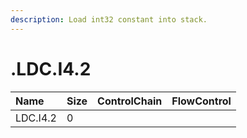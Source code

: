 ```yaml
---
description: Load int32 constant into stack.
---
```


# .LDC.I4.2

| Name | Size | ControlChain | FlowControl |
| :--- | :--- | :--- | :--- |
| LDC.I4.2 | 0 |  |  |

